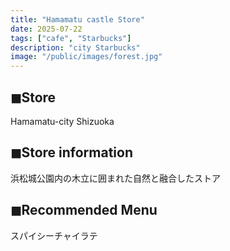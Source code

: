 ```yaml
---
title: "Hamamatu castle Store"
date: 2025-07-22
tags: ["cafe", "Starbucks"]
description: "city Starbucks"
image: "/public/images/forest.jpg"
---
```


## ◼︎Store

Hamamatu-city Shizuoka

## ◼︎Store information

浜松城公園内の木立に囲まれた自然と融合したストア

## ◼︎Recommended Menu

スパイシーチャイラテ
